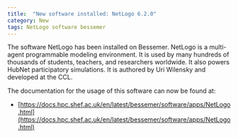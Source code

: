 ```yaml
---
title:  "New software installed: NetLogo 6.2.0"
category: New
tags: NetLogo software bessemer
---
```


The software NetLogo has been installed on Bessemer. NetLogo is a multi-agent programmable modeling environment. It is used by many hundreds of thousands of students, teachers, and researchers worldwide. It also powers HubNet participatory simulations. It is authored by Uri Wilensky and developed at the CCL.

The documentation for the usage of this software can now be found at:

* [https://docs.hpc.shef.ac.uk/en/latest/bessemer/software/apps/NetLogo.html](https://docs.hpc.shef.ac.uk/en/latest/bessemer/software/apps/NetLogo.html)